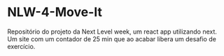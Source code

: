 # NLW-4-Move-It
Repositório do projeto da Next Level week, um react app utilizando next.
Um site com um contador de 25 min que ao acabar libera um desafio de exercício.
